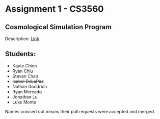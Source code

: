 # Assignment 1 - CS3560
## Cosmological Simulation Program

Description: [Link](assignment-1.pdf)

## Students:
* Kayte Chien
* Ryan Chiu
* Steven Chan
* ~~Isabel DeLaPaz~~
* Nathan Goodrich
* ~~Ryan Mercado~~
* Jonathan Lu
* Luke Monte

Names crossed out means their pull requests were accepted and merged.
